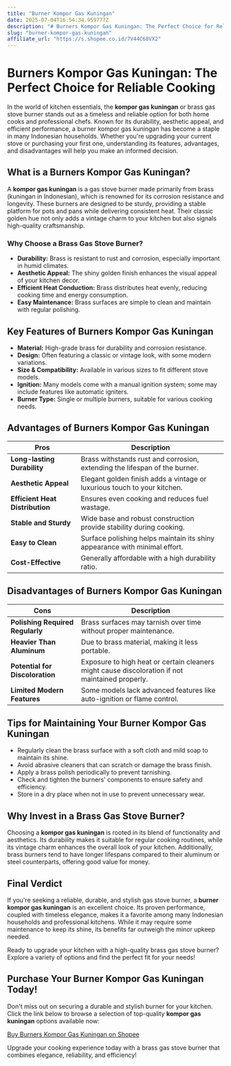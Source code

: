 ```yaml
---
title: "Burner Kompor Gas Kuningan"
date: 2025-07-04T16:54:34.959777Z
description: "# Burners Kompor Gas Kuningan: The Perfect Choice for Reliable Cooking..."
slug: "burner-kompor-gas-kuningan"
affiliate_url: "https://s.shopee.co.id/7V44C68VX2"
---
```

# Burners Kompor Gas Kuningan: The Perfect Choice for Reliable Cooking

In the world of kitchen essentials, the **kompor gas kuningan** or brass gas stove burner stands out as a timeless and reliable option for both home cooks and professional chefs. Known for its durability, aesthetic appeal, and efficient performance, a burner kompor gas kuningan has become a staple in many Indonesian households. Whether you're upgrading your current stove or purchasing your first one, understanding its features, advantages, and disadvantages will help you make an informed decision.

## What is a Burners Kompor Gas Kuningan?

A **kompor gas kuningan** is a gas stove burner made primarily from brass (kuningan in Indonesian), which is renowned for its corrosion resistance and longevity. These burners are designed to be sturdy, providing a stable platform for pots and pans while delivering consistent heat. Their classic golden hue not only adds a vintage charm to your kitchen but also signals high-quality craftsmanship.

### Why Choose a Brass Gas Stove Burner?

- **Durability:** Brass is resistant to rust and corrosion, especially important in humid climates.
- **Aesthetic Appeal:** The shiny golden finish enhances the visual appeal of your kitchen decor.
- **Efficient Heat Conduction:** Brass distributes heat evenly, reducing cooking time and energy consumption.
- **Easy Maintenance:** Brass surfaces are simple to clean and maintain with regular polishing.

## Key Features of Burners Kompor Gas Kuningan

- **Material:** High-grade brass for durability and corrosion resistance.
- **Design:** Often featuring a classic or vintage look, with some modern variations.
- **Size & Compatibility:** Available in various sizes to fit different stove models.
- **Ignition:** Many models come with a manual ignition system; some may include features like automatic igniters.
- **Burner Type:** Single or multiple burners, suitable for various cooking needs.

## Advantages of Burners Kompor Gas Kuningan

| **Pros** | **Description** |
| --- | --- |
| **Long-lasting Durability** | Brass withstands rust and corrosion, extending the lifespan of the burner. |
| **Aesthetic Appeal** | Elegant golden finish adds a vintage or luxurious touch to your kitchen. |
| **Efficient Heat Distribution** | Ensures even cooking and reduces fuel wastage. |
| **Stable and Sturdy** | Wide base and robust construction provide stability during cooking. |
| **Easy to Clean** | Surface polishing helps maintain its shiny appearance with minimal effort. |
| **Cost-Effective** | Generally affordable with a high durability ratio. |

## Disadvantages of Burners Kompor Gas Kuningan

| **Cons** | **Description** |
| --- | --- |
| **Polishing Required Regularly** | Brass surfaces may tarnish over time without proper maintenance. |
| **Heavier Than Aluminum** | Due to brass material, making it less portable. |
| **Potential for Discoloration** | Exposure to high heat or certain cleaners might cause discoloration if not maintained properly. |
| **Limited Modern Features** | Some models lack advanced features like auto-ignition or flame control. |

## Tips for Maintaining Your Burner Kompor Gas Kuningan

- Regularly clean the brass surface with a soft cloth and mild soap to maintain its shine.
- Avoid abrasive cleaners that can scratch or damage the brass finish.
- Apply a brass polish periodically to prevent tarnishing.
- Check and tighten the burners' components to ensure safety and efficiency.
- Store in a dry place when not in use to prevent unnecessary wear.

## Why Invest in a Brass Gas Stove Burner?

Choosing a **kompor gas kuningan** is rooted in its blend of functionality and aesthetics. Its durability makes it suitable for regular cooking routines, while its vintage charm enhances the overall look of your kitchen. Additionally, brass burners tend to have longer lifespans compared to their aluminum or steel counterparts, offering good value for money.

## Final Verdict

If you're seeking a reliable, durable, and stylish gas stove burner, a **burner kompor gas kuningan** is an excellent choice. Its proven performance, coupled with timeless elegance, makes it a favorite among many Indonesian households and professional kitchens. While it may require some maintenance to keep its shine, its benefits far outweigh the minor upkeep needed.

Ready to upgrade your kitchen with a high-quality brass gas stove burner? Explore a variety of options and find the perfect fit for your needs!

## Purchase Your Burner Kompor Gas Kuningan Today!

Don't miss out on securing a durable and stylish burner for your kitchen. Click the link below to browse a selection of top-quality **kompor gas kuningan** options available now:

[Buy Burners Kompor Gas Kuningan on Shopee](https://s.shopee.co.id/7V44C68VX2)

Upgrade your cooking experience today with a brass gas stove burner that combines elegance, reliability, and efficiency!